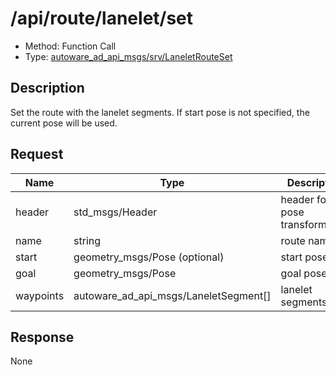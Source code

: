 # /api/route/lanelet/set

- Method: Function Call
- Type: [autoware_ad_api_msgs/srv/LaneletRouteSet](../type/autoware_ad_api_msgs/srv/lanelet_route_set.md)

## Description

Set the route with the lanelet segments. If start pose is not specified, the current pose will be used.

## Request

| Name      | Type                                  | Description                    |
| --------- | ------------------------------------- | ------------------------------ |
| header    | std_msgs/Header                       | header for pose transformation |
| name      | string                                | route name                     |
| start     | geometry_msgs/Pose (optional)         | start pose                     |
| goal      | geometry_msgs/Pose                    | goal pose                      |
| waypoints | autoware_ad_api_msgs/LaneletSegment[] | lanelet segments               |

## Response

None
